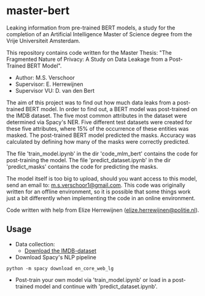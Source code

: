 # master-bert
Leaking information from pre-trained BERT models, a study for the completion of an Artificial Intelligence Master of Science degree from the Vrije Universiteit Amsterdam.

This repository contains code written for the Master Thesis: "The Fragmented Nature of Privacy: A Study on Data Leakage from a Post-Trained BERT Model". 

- Author: M.S. Verschoor
- Supervisor: E. Herrewijnen
- Supervisor VU: D. van den Bert 

The aim of this project was to find out how much data leaks from a post-trained BERT model. In order to find out, a BERT model was post-trained on the IMDB dataset. The five most common attributes in the dataset were determined via Spacy's NER. Five different test datasets were created for these five attributes, where 15% of the occurrence of these entities was masked. The post-trained BERT model predicted the masks. Accuracy was calculated by defining how many of the masks were correctly predicted. 

The file 'train_model.ipynb' in the dir 'code_mlm_bert' contains the code for post-training the model. 
The file 'predict_dataset.ipynb' in the dir 'predict_masks' contains the code for predicting the masks. 

The model itself is too big to upload, should you want access to this model, send an email to: m.s.verschoor1@gmail.com.
This code was originally written for an offline environment, so it is possible that some things work just a bit differently when implementing the code in an online environment. 

Code written with help from Elize Herrewijnen (elize.herrewijnen@politie.nl).

## Usage
- Data collection: 
  - [Download the IMDB-dataset](https://ai.stanford.edu/~amaas/data/sentiment/)
 - Download Spacy's NLP pipeline
  ````
  python -m spacy download en_core_web_lg
  ````
- Post-train your own model via 'train_model.ipynb' or load in a post-trained model and continue with 'predict_dataset.ipynb'. 
